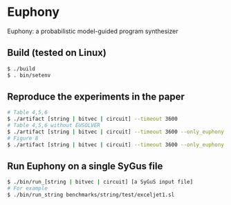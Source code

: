 # Euphony
Euphony: a probabilistic model-guided program synthesizer

## Build (tested on Linux)
```sh
$ ./build
$ . bin/setenv
```

## Reproduce the experiments in the paper
```sh
# Table 4,5,6
$ ./artifact [string | bitvec | circuit] --timeout 3600
# Table 4,5,6 without EUSOLVER
$ ./artifact [string | bitvec | circuit] --timeout 3600 --only_euphony
# Figure 8
$ ./artifact [string | bitvec | circuit] --timeout 3600 --only_euphony --strategy [pcfg | uniform | pcfg_uniform]
```

## Run Euphony on a single SyGus file
```sh
$ ./bin/run_[string | bitvec | circuit] [a SyGuS input file]
# For example
$ ./bin/run_string benchmarks/string/test/exceljet1.sl
```
